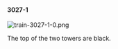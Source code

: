 #### 3027-1
![train-3027-1-0.png](https://github.com/lil-lab/nlvr/raw/master/nlvr/train/images/75/train-3027-1-0.png "train-3027-1-0.png")

The top of the two towers are black.